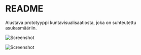 README
======
Alustava prototyyppi kuntavisualisaatiosta, joka on suhteutettu asukasmääriin.

![Screenshot](https://github.com/ottok/kuntapallot/raw/master/screenshot.png "Kuvankaappaus uusimmasta versiosta")

![Screenshot](https://github.com/ottok/kuntapallot/raw/master/kuntapallot.png "Kuvankaappaus HS Open #5:ssä esitetystä versiosta")

